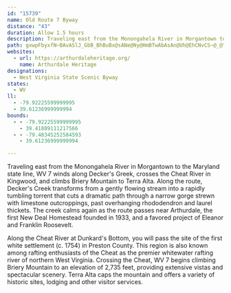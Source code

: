 ```yaml
---
id: "15739"
name: Old Route 7 Byway
distance: "43"
duration: Allow 1.5 hours
description: Traveling east from the Monongahela River in Morgantown to the Maryland state line, WV 7 winds along Decker's Greek, crosses the Cheat River in Kingwood, and climbs Briery Mountain to Terra Alta.
path: gxwpFbyxfN~BAvASlJ_GbB_BhBuBx@sANe@Ny@HmBTwAbAsAn@Uh@EhCNvCS~@_@^e@nD{IViADoCm@}H[sAgDsGsFcR}EuVYgBE_ADgHNaH~@mL\iBrFsNJuAK_CUy@{HaL_@s@mCaKc@i@kAc@m@u@UgAo@iKjN}\hAgE~BoM`AmBxDmEbFqJb@g@hAu@xBq@b@]xA{BrDeDh@s@nOqXt@eB^iBlAmLj@qC`@cA`AkB`C_CdASfC@dAO`N_E`AEzAP`FrBrBnAjBxAjElE|BjDhArA~BlAlCj@bBl@~AlA|DlG~@J\Ej@g@N_@n@aEf@qAbCyDzDoDz@}AjA_D|D{FvDsE`H}Dp@i@`@g@^yAn@uHZsCdDcOVq@t@gA~BiBp@iAfCaQz@oHB]OaAqEgM[aBI}@C{ABs@^wCn@yCd@oAhHaJz@}AtNcYvEqGhBkGjJcv@~AgGbCaMrBaCb@aADo@?m@g@oFBsAJeAdFaX^aAlCuEdAeCTqAFmFJmBNs@lCaJh@s@n@m@tBkArAgAfC_Ex@_AlImEd@[|@oAd@yAHu@DkDJ[?m@Pk@f@q@`FuE|@wAbAoDHq@bBErGDh@Ln@v@x@f@fDj@bElChCl@jMpBdALjDFpObDVLhAe@hBsAzFoF`Ak@tOgDhNFbDYlDErCYrUgEtADv@TnBx@xBxAbCh@tGwC|KwG|@WrYmB~BL|Af@xRlObAd@xAT|BGtCa@`Ex@^XvEmBhAeAt@_BRaBH_D]{EOmXUaISuEOyAcAkFEgBNyWLgC~AaQ@q@_@mA_ByB}DuLKgA?kAzAiMQeBcCiN}@iMDcAl@oB|CqGhA{Cx@_D?uAOw@cBgEWwAf@oHY_FBwKRsBj@sClCaIhBwAbEaCrBs@hBKxRRbFM`Eq@lBMvKFn@GhFgBfAq@dE{JbBgDhToSt@e@f@MfC@nB_@`FDn@Gn@S|@q@p@gAlCeGlDgJvCiFXmAj@{Ge@}FHiAtAyBx@yBrDmMlA{Ct@wAhDaK|C{Gf@yAz@_ErAaIr@oFDyBC{DHeAn@wBb@}Cd@eM?gAa@gEgCmEKy@F_ApAeEhB}Jt@qAbEiGv@wATgAC_Ae@sAcAsBuB_HUoA?kB\yFLy@La@j@eAfJ_Ix@_AxCcFrBqEl@cCh@qHMsD[oC?i@FaAv@kCbBaCvCgD|GmF^mdACeN^iBd@kA~EsIzA}DtI{\xBcFb@}ADs@C{AoCkLm@uC]mISeAiAiDm@kDDgBbAsG?gDUuJTy@r@y@rBsAxDkEvFuM\a@fBeA`EsArAKlSoEhAChCJtAR`FJb@Kn@m@|E{Oh@wBNiEJy@XkAv@aB`@_Bb@uBXqCNmC@eCEcK_@mESeFYmNBuAXmBX}@rCwF`JyGn@_Ar@sA^kAHo@NqFdBcL\mG^eC^qAhCoDpDmB`C_Cx@sAfAeDLs@MkBUu@eEyGoCsFcGoGqFiJeIqGyJqTwDkDmD}Dm@_AKe@BcB~@{CH{BJsAxA_GfAoITkCw@qXMs@m@wAiBaDwIuS{B_D{AwDkDwB{@s@e@wA?mATmAXs@hBuCjJeHXy@JyCNg@fCaDz@kBfHkU\_B~Dkd@k@{E_@iBsCaGg@uAmDiYO_A_@aAyDyEoAgAoO_KUm@Cs@^_Ah@]nJaC~FsBlMqLxImEfBkAt@w@`DgFtAyDd@{@d@k@xIoGlEcC~AmArCuDxEqE`GgGzF{HpB{E|@yCRaA?kAOqAYu@UaCDw@~@{EhF{TvDuRlCcJpGaQzM}Vr@_DhCcP@_Cq@wIYq@sCyAW_@[kAq@{EMmCTyFb@cGR}AxFoOb@{AjByd@LiA|BiHGy@q@_F?u@xAoJ^cAvG{GnLgHhGm@bENnNJzL{@|AQxAs@|@_B`KeX`BaQp@eDrDwL
websites:
  - url: https://arthurdaleheritage.org/
    name: Arthurdale Heritage
designations:
  - West Virginia State Scenic Byway
states:
  - WV
ll:
  - -79.92225599999995
  - 39.61236999999994
bounds:
  - - -79.92225599999995
    - 39.41889111217566
  - - -79.48345252584593
    - 39.61236999999994

---
```


Traveling east from the Monongahela River in Morgantown to the Maryland state line, WV 7 winds along Decker's Greek, crosses the Cheat River in Kingwood, and climbs Briery Mountain to Terra Alta. Along the route, Decker's Creek transforms from a gently flowing stream into a rapidly tumbling torrent that cuts a dramatic path through a narrow gorge strewn with limestone outcroppings, past overhanging rhododendron and laurel thickets. The creek calms again as the route passes near Arthurdale, the first New Deal Homestead founded in 1933, and a favored project of Eleanor and Franklin Roosevelt.

Along the Cheat River at Dunkard's Bottom, you will pass the site of the first white settlement (c. 1754) in Preston County. This region is also known among rafting enthusiasts of the Cheat as the premier whitewater rafting river of northern West Virginia. Crossing the Cheat, WV 7 begins climbing Briery Mountain to an elevation of 2,735 feet, providing extensive vistas and spectacular scenery. Terra Alta caps the mountain and offers a variety of historic sites, lodging and other visitor services.
